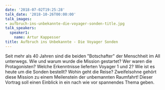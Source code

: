```yaml
---
date: '2018-07-02T19:25:28'
talk_date: '2018-10-26T00:00:00'
talk_images:
- aufbruch-ins-unbekannte-die-voyager-sonden-title.jpg
talk_speakers:
  speaker1:
    name: Artur Kappesser
title: Aufbruch ins Unbekannte - Die Voyager Sonden
---
```


Seit mehr als 40 Jahren sind die beiden "Botschafter" der Menschheit im All unterwegs.   Wie und warum wurde die Mission gestartet?   Wer waren die Protagonisten?   Welche Erkenntnisse lieferten Voyager 1 und 2?   Wie ist es heute um die Sonden bestellt?   Wohin geht die Reise?   Zweifelsohne gehört diese Mission zu einem Meilenstein der unbemannten Raumfahrt!   Dieser Vortrag soll einen Einblick in ein nach wie vor spannendes Thema geben.